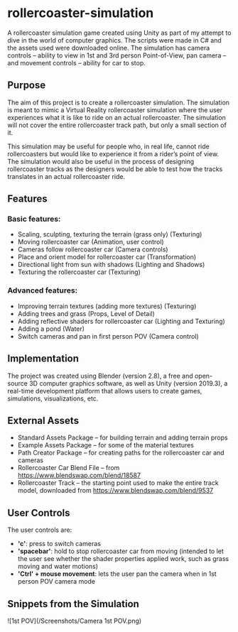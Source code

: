 # rollercoaster-simulation
A rollercoaster simulation game created using Unity as part of my attempt to dive in the world of computer graphics. The scripts were made in C# and the assets used were downloaded online. The simulation has camera controls – ability to view in 1st and 3rd person Point-of-View, pan camera – and movement controls – ability for car to stop.

## Purpose 
The aim of this project is to create a rollercoaster simulation. The simulation is meant to mimic a Virtual Reality rollercoaster simulation where the user experiences what it is like to ride on an actual rollercoaster. The simulation will not cover the entire rollercoaster track path, but only a small section of it.

This simulation may be useful for people who, in real life, cannot ride rollercoasters but would like to experience it from a rider’s point of view. The simulation would also be useful in the process of designing rollercoaster tracks as the designers would be able to test how the tracks translates in an actual rollercoaster ride.

## Features
### Basic features:
-	Scaling, sculpting, texturing the terrain (grass only)	(Texturing)
-	Moving rollercoaster car					                      (Animation, user control)
-	Cameras follow rollercoaster car				                (Camera controls)
-	Place and orient model for rollercoaster car		        (Transformation)
-	Directional light from sun with shadows			            (Lighting and Shadows)
-	Texturing the rollercoaster car				                  (Texturing)

### Advanced features:
-	Improving terrain textures (adding more textures)	      (Texturing)
-	Adding trees and grass					                        (Props, Level of Detail)
-	Adding reflective shaders for rollercoaster car 		    (Lighting and Texturing)
-	Adding a pond						                                (Water)
-	Switch cameras and pan in first person POV		          (Camera control)

## Implementation
The project was created using Blender (version 2.8), a free and open-source 3D computer graphics software, as well as Unity (version 2019.3), a real-time development platform that allows users to create games, simulations, visualizations, etc.

## External Assets
- Standard Assets Package – for building terrain and adding terrain props
- Example Assets Package – for some of the material textures
- Path Creator Package – for creating paths for the rollercoaster car and cameras
- Rollercoaster Car Blend File – from https://www.blendswap.com/blend/18587
- Rollercoaster Track – the starting point used to make the entire track model, downloaded from https://www.blendswap.com/blend/9537

## User Controls
The user controls are:

- **'c'**: press to switch cameras
- **'spacebar'**: hold to stop rollercoaster car from moving (intended to let the user see whether the shader properties applied work, such as grass moving and water motions)
- **'Ctrl' + mouse movement**: lets the user pan the camera when in 1st person POV camera mode

## Snippets from the Simulation

![1st POV](/Screenshots/Camera 1st POV.png)
